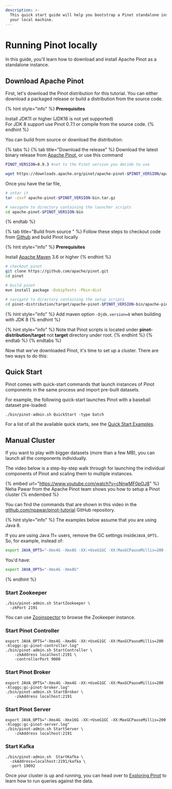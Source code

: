 ```yaml
---
description: >-
  This quick start guide will help you bootstrap a Pinot standalone instance on
  your local machine.
---
```


# Running Pinot locally

In this guide, you'll learn how to download and install Apache Pinot as a standalone instance.

## Download Apache Pinot

First, let's download the Pinot distribution for this tutorial. You can either download a packaged release or build a distribution from the source code.

{% hint style="info" %}
**Prerequisites**

Install JDK11 or higher (JDK16 is not yet supported)\
For JDK 8 support use Pinot 0.7.1 or compile from the source code.
{% endhint %}

You can build from source or download the distribution:

{% tabs %}
{% tab title="Download the release" %}
Download the latest binary release from [Apache Pinot](https://pinot.apache.org/download/), or use this command

```bash
PINOT_VERSION=0.9.3 #set to the Pinot version you decide to use

wget https://downloads.apache.org/pinot/apache-pinot-$PINOT_VERSION/apache-pinot-$PINOT_VERSION-bin.tar.gz
```

Once you have the tar file,

```bash
# untar it
tar -zxvf apache-pinot-$PINOT_VERSION-bin.tar.gz

# navigate to directory containing the launcher scripts
cd apache-pinot-$PINOT_VERSION-bin
```
{% endtab %}

{% tab title="Build from source " %}
Follow these steps to checkout code from [Github](https://github.com/apache/pinot) and build Pinot locally

{% hint style="info" %}
**Prerequisites**

Install [Apache Maven](https://maven.apache.org/install.html) 3.6 or higher
{% endhint %}

```bash
# checkout pinot
git clone https://github.com/apache/pinot.git
cd pinot

# build pinot
mvn install package -DskipTests -Pbin-dist

# navigate to directory containing the setup scripts
cd pinot-distribution/target/apache-pinot-$PINOT_VERSION-bin/apache-pinot-$PINOT_VERSION-bin
```

{% hint style="info" %}
Add maven option `-Djdk.version=8` when building with JDK 8
{% endhint %}

{% hint style="info" %}
Note that Pinot scripts is located under **pinot-distribution/target** not **target** directory under root.
{% endhint %}
{% endtab %}
{% endtabs %}

Now that we've downloaded Pinot, it's time to set up a cluster. There are two ways to do this:

## Quick Start

Pinot comes with quick-start commands that launch instances of Pinot components in the same process and import pre-built datasets.

For example, the following quick-start launches Pinot with a baseball dataset pre-loaded:

```
./bin/pinot-admin.sh QuickStart -type batch
```

For a list of all the available quick starts, see the [Quick Start Examples](quick-start.md).

## Manual Cluster

If you want to play with bigger datasets (more than a few MB), you can launch all the components individually.

The video below is a step-by-step walk through for launching the individual components of Pinot and scaling them to multiple instances. 

{% embed url="https://www.youtube.com/watch?v=cNnwMF0pOJ8" %}
Neha Pawar from the Apache Pinot team shows you how to setup a Pinot cluster
{% endembed %}

You can find the commands that are shown in this video in the [github.com/npawar/pinot-tutorial](https://github.com/npawar/pinot-tutorial) GitHub repository.

{% hint style="info" %}
The examples below assume that you are using Java 8.

If you are using Java 11+ users, remove the GC settings inside`JAVA_OPTS.` So, for example, instead of:

```bash
export JAVA_OPTS="-Xms4G -Xmx8G -XX:+UseG1GC -XX:MaxGCPauseMillis=200 -Xloggc:gc-pinot-controller.log"
```

You'd have:

```bash
export JAVA_OPTS="-Xms4G -Xmx8G"
```
{% endhint %}

### Start Zookeeper

```
./bin/pinot-admin.sh StartZookeeper \
  -zkPort 2191
```

You can use [Zooinspector](https://github.com/zzhang5/zooinspector) to browse the Zookeeper instance.

### Start Pinot Controller

```
export JAVA_OPTS="-Xms4G -Xmx8G -XX:+UseG1GC -XX:MaxGCPauseMillis=200 -Xloggc:gc-pinot-controller.log"
./bin/pinot-admin.sh StartController \
    -zkAddress localhost:2191 \
    -controllerPort 9000
```

### Start Pinot Broker

```
export JAVA_OPTS="-Xms4G -Xmx4G -XX:+UseG1GC -XX:MaxGCPauseMillis=200 -Xloggc:gc-pinot-broker.log"
./bin/pinot-admin.sh StartBroker \
    -zkAddress localhost:2191
```

### Start Pinot Server

```
export JAVA_OPTS="-Xms4G -Xmx16G -XX:+UseG1GC -XX:MaxGCPauseMillis=200 -Xloggc:gc-pinot-server.log"
./bin/pinot-admin.sh StartServer \
    -zkAddress localhost:2191
```

### Start Kafka

```
./bin/pinot-admin.sh  StartKafka \ 
  -zkAddress=localhost:2191/kafka \
  -port 19092
```

Once your cluster is up and running, you can head over to [Exploring Pinot](../components/exploring-pinot.md) to learn how to run queries against the data.
